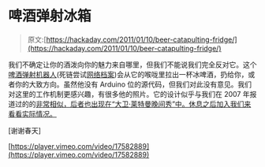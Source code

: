 # 啤酒弹射冰箱

> 原文:[https://hackaday.com/2011/01/10/beer-catapulting-fridge/](https://hackaday.com/2011/01/10/beer-catapulting-fridge/)

我们不确定让你的酒泼向你的魅力来自哪里，但我们不能说我们完全反对它。这个[啤酒弹射机器人](http://rosswehner.me/_1/Projects__Catapult_Fridge.html)(死链尝试[网络档案](https://web.archive.org/web/20110111141104/http://rosswehner.me/_1/Projects__Catapult_Fridge.html))会从它的喉咙里拉出一杯冰啤酒，扔给你，或者你的大致方向。虽然他没有 Arduino 位的源代码，但我们对此没有意见。我们对这里的工作机制更感兴趣，有很多他的照片。它的设计似乎与我们在 2007 年报道过的的[非常相似，后者也出现在“大卫·莱特曼晚间秀”中。休息之后加入我们来看看实际情况。](http://www.duke.edu/~jwc13/beerlauncher.html)

[谢谢春天]

[https://player.vimeo.com/video/17582889](https://player.vimeo.com/video/17582889)